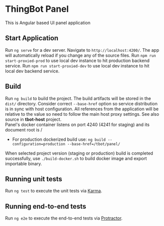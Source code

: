 # ThingBot Panel

This is Angular based UI panel application

## Start Application

Run `ng serve` for a dev server. Navigate to `http://localhost:4200/`. The app will automatically reload if you change any of the source files.
Run `npm run start-proxied-prod` to use local dev instance to hit production backend service.
Run `npm run start-proxied-dev` to use local dev instance to hit local dev backend service.

## Build

Run `ng build` to build the project. The build artifacts will be stored in the `dist/` directory.
Consider correct `--base-href` option so service distribution is in sync with host configuration. All references from the application
will be relative to the value so need to follow the main host proxy settings. See also source in **tbot-host** project.
<br>
Panel's docker container listens on port 4240 (4241 for staging) and its document root is / 

* For production dockerized build use: `ng build --configuration=production --base-href=/tbot/panel/`

When selected project version (staging or production) build is completed successfully, use `./build-docker.sh` to build docker image
and export importable binary.

## Running unit tests

Run `ng test` to execute the unit tests via [Karma](https://karma-runner.github.io).

## Running end-to-end tests

Run `ng e2e` to execute the end-to-end tests via [Protractor](http://www.protractortest.org/).
